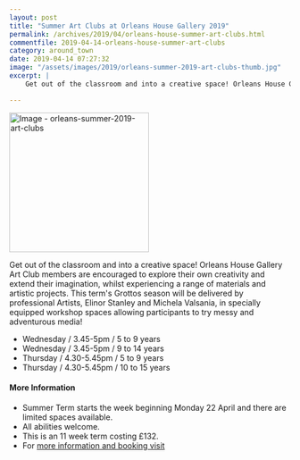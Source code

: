```yaml
---
layout: post
title: "Summer Art Clubs at Orleans House Gallery 2019"
permalink: /archives/2019/04/orleans-house-summer-art-clubs.html
commentfile: 2019-04-14-orleans-house-summer-art-clubs
category: around_town
date: 2019-04-14 07:27:32
image: "/assets/images/2019/orleans-summer-2019-art-clubs-thumb.jpg"
excerpt: |
    Get out of the classroom and into a creative space! Orleans House Gallery Art Club members are encouraged to explore their own creativity and extend their imagination, whilst experiencing a range of materials and artistic projects.

---
```

<a href="/assets/images/2019/orleans-summer-2019-art-clubs.jpg" title="Click for a larger image"><img src="/assets/images/2019/orleans-summer-2019-art-clubs-thumb.jpg" width="250" alt="Image - orleans-summer-2019-art-clubs"  class="photo right"/></a>

Get out of the classroom and into a creative space! Orleans House Gallery Art Club members are encouraged to explore their own creativity and extend their imagination, whilst experiencing a range of materials and artistic projects. This term's Grottos season will be delivered by professional Artists, Elinor Stanley and Michela Valsania, in specially equipped workshop spaces allowing participants to try messy and adventurous media!

- Wednesday / 3.45-5pm / 5 to 9 years
- Wednesday / 3.45-5pm / 9 to 14 years
- Thursday / 4.30-5.45pm / 5 to 9 years
- Thursday / 4.30-5.45pm / 10 to 15 years


#### More Information

- Summer Term starts the week beginning Monday 22 April and there are limited spaces available.
- All abilities welcome.
- This is an 11 week term costing &pound;132.
- For [more information and booking visit](http://www.orleanshousegallery.org/learning/children-families/children)
